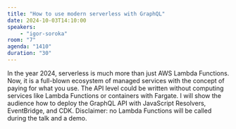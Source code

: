 ```yaml
---
title: "How to use modern serverless with GraphQL"
date: 2024-10-03T14:10:00
speakers:
    - "igor-soroka"
room: "7"
agenda: "1410"
duration: "30"
---
```


In the year 2024, serverless is much more than just AWS Lambda Functions. Now, it is a full-blown ecosystem of managed services with the concept of paying for what you use. The API level could be written without computing services like Lambda Functions or containers with Fargate. I will show the audience how to deploy the GraphQL API with JavaScript Resolvers, EventBridge, and CDK. Disclaimer: no Lambda Functions will be called during the talk and a demo.